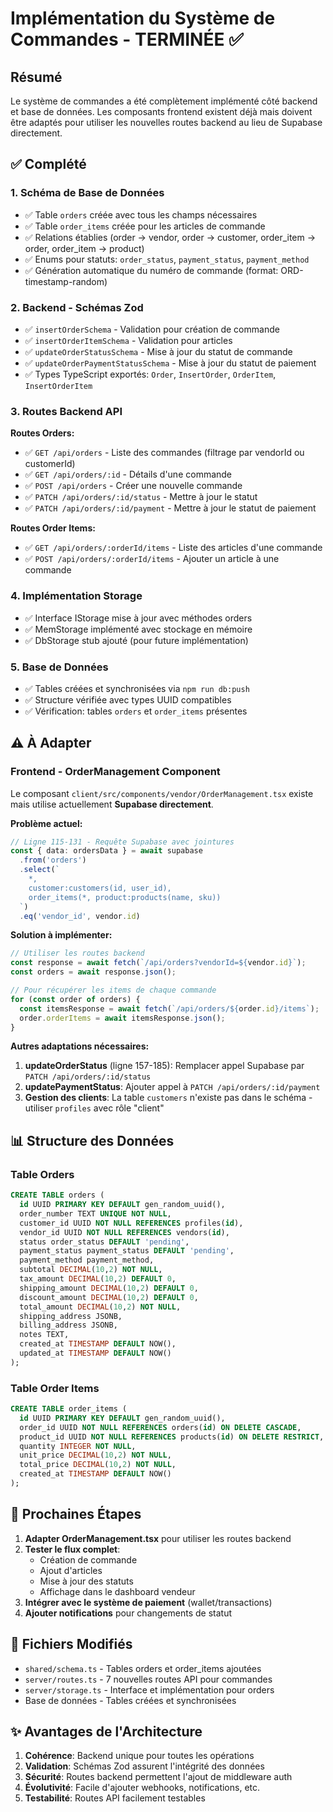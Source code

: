 # Implémentation du Système de Commandes - TERMINÉE ✅

## Résumé

Le système de commandes a été complètement implémenté côté backend et base de données. Les composants frontend existent déjà mais doivent être adaptés pour utiliser les nouvelles routes backend au lieu de Supabase directement.

## ✅ Complété

### 1. Schéma de Base de Données
- ✅ Table `orders` créée avec tous les champs nécessaires
- ✅ Table `order_items` créée pour les articles de commande
- ✅ Relations établies (order → vendor, order → customer, order_item → order, order_item → product)
- ✅ Enums pour statuts: `order_status`, `payment_status`, `payment_method`
- ✅ Génération automatique du numéro de commande (format: ORD-timestamp-random)

### 2. Backend - Schémas Zod
- ✅ `insertOrderSchema` - Validation pour création de commande
- ✅ `insertOrderItemSchema` - Validation pour articles
- ✅ `updateOrderStatusSchema` - Mise à jour du statut de commande
- ✅ `updateOrderPaymentStatusSchema` - Mise à jour du statut de paiement
- ✅ Types TypeScript exportés: `Order`, `InsertOrder`, `OrderItem`, `InsertOrderItem`

### 3. Routes Backend API
**Routes Orders:**
- ✅ `GET /api/orders` - Liste des commandes (filtrage par vendorId ou customerId)
- ✅ `GET /api/orders/:id` - Détails d'une commande
- ✅ `POST /api/orders` - Créer une nouvelle commande
- ✅ `PATCH /api/orders/:id/status` - Mettre à jour le statut
- ✅ `PATCH /api/orders/:id/payment` - Mettre à jour le statut de paiement

**Routes Order Items:**
- ✅ `GET /api/orders/:orderId/items` - Liste des articles d'une commande
- ✅ `POST /api/orders/:orderId/items` - Ajouter un article à une commande

### 4. Implémentation Storage
- ✅ Interface IStorage mise à jour avec méthodes orders
- ✅ MemStorage implémenté avec stockage en mémoire
- ✅ DbStorage stub ajouté (pour future implémentation)

### 5. Base de Données
- ✅ Tables créées et synchronisées via `npm run db:push`
- ✅ Structure vérifiée avec types UUID compatibles
- ✅ Vérification: tables `orders` et `order_items` présentes

## ⚠️ À Adapter

### Frontend - OrderManagement Component
Le composant `client/src/components/vendor/OrderManagement.tsx` existe mais utilise actuellement **Supabase directement**.

**Problème actuel:**
```typescript
// Ligne 115-131 - Requête Supabase avec jointures
const { data: ordersData } = await supabase
  .from('orders')
  .select(`
    *,
    customer:customers(id, user_id),
    order_items(*, product:products(name, sku))
  `)
  .eq('vendor_id', vendor.id)
```

**Solution à implémenter:**
```typescript
// Utiliser les routes backend
const response = await fetch(`/api/orders?vendorId=${vendor.id}`);
const orders = await response.json();

// Pour récupérer les items de chaque commande
for (const order of orders) {
  const itemsResponse = await fetch(`/api/orders/${order.id}/items`);
  order.orderItems = await itemsResponse.json();
}
```

**Autres adaptations nécessaires:**
1. **updateOrderStatus** (ligne 157-185): Remplacer appel Supabase par `PATCH /api/orders/:id/status`
2. **updatePaymentStatus**: Ajouter appel à `PATCH /api/orders/:id/payment`
3. **Gestion des clients**: La table `customers` n'existe pas dans le schéma - utiliser `profiles` avec rôle "client"

## 📊 Structure des Données

### Table Orders
```sql
CREATE TABLE orders (
  id UUID PRIMARY KEY DEFAULT gen_random_uuid(),
  order_number TEXT UNIQUE NOT NULL,
  customer_id UUID NOT NULL REFERENCES profiles(id),
  vendor_id UUID NOT NULL REFERENCES vendors(id),
  status order_status DEFAULT 'pending',
  payment_status payment_status DEFAULT 'pending',
  payment_method payment_method,
  subtotal DECIMAL(10,2) NOT NULL,
  tax_amount DECIMAL(10,2) DEFAULT 0,
  shipping_amount DECIMAL(10,2) DEFAULT 0,
  discount_amount DECIMAL(10,2) DEFAULT 0,
  total_amount DECIMAL(10,2) NOT NULL,
  shipping_address JSONB,
  billing_address JSONB,
  notes TEXT,
  created_at TIMESTAMP DEFAULT NOW(),
  updated_at TIMESTAMP DEFAULT NOW()
);
```

### Table Order Items
```sql
CREATE TABLE order_items (
  id UUID PRIMARY KEY DEFAULT gen_random_uuid(),
  order_id UUID NOT NULL REFERENCES orders(id) ON DELETE CASCADE,
  product_id UUID NOT NULL REFERENCES products(id) ON DELETE RESTRICT,
  quantity INTEGER NOT NULL,
  unit_price DECIMAL(10,2) NOT NULL,
  total_price DECIMAL(10,2) NOT NULL,
  created_at TIMESTAMP DEFAULT NOW()
);
```

## 🚀 Prochaines Étapes

1. **Adapter OrderManagement.tsx** pour utiliser les routes backend
2. **Tester le flux complet**:
   - Création de commande
   - Ajout d'articles
   - Mise à jour des statuts
   - Affichage dans le dashboard vendeur
3. **Intégrer avec le système de paiement** (wallet/transactions)
4. **Ajouter notifications** pour changements de statut

## 🔗 Fichiers Modifiés

- `shared/schema.ts` - Tables orders et order_items ajoutées
- `server/routes.ts` - 7 nouvelles routes API pour commandes
- `server/storage.ts` - Interface et implémentation pour orders
- Base de données - Tables créées et synchronisées

## ✨ Avantages de l'Architecture

1. **Cohérence**: Backend unique pour toutes les opérations
2. **Validation**: Schémas Zod assurent l'intégrité des données
3. **Sécurité**: Routes backend permettent l'ajout de middleware auth
4. **Évolutivité**: Facile d'ajouter webhooks, notifications, etc.
5. **Testabilité**: Routes API facilement testables
